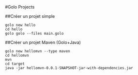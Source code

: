 #Golo Projects

##Créer un projet simple

    golo new hello
    cd hello
    golo golo --files main.golo

##Créer un projet Maven (Golo+Java)

    golo new hellomvn --type maven
    cd hellomvn
    mvn
    cd target
    java -jar hellomvn-0.0.1-SNAPSHOT-jar-with-dependencies.jar


